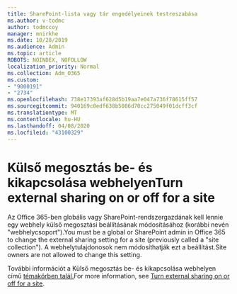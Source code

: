 ```yaml
---
title: SharePoint-lista vagy tár engedélyeinek testreszabása
ms.author: v-todmc
author: todmccoy
manager: mnirkhe
ms.date: 10/28/2019
ms.audience: Admin
ms.topic: article
ROBOTS: NOINDEX, NOFOLLOW
localization_priority: Normal
ms.collection: Adm_O365
ms.custom:
- "9000191"
- "2734"
ms.openlocfilehash: 738e17393af628d5b19aa7e047a736f78615ff57
ms.sourcegitcommit: 940169c0edf638b5086d70cc275049f01dcff3cf
ms.translationtype: MT
ms.contentlocale: hu-HU
ms.lasthandoff: 04/08/2020
ms.locfileid: "43100329"
---
```

# <a name="turn-external-sharing-on-or-off-for-a-site"></a><span data-ttu-id="7f569-102">Külső megosztás be- és kikapcsolása webhelyen</span><span class="sxs-lookup"><span data-stu-id="7f569-102">Turn external sharing on or off for a site</span></span>

<span data-ttu-id="7f569-103">Az Office 365-ben globális vagy SharePoint-rendszergazdának kell lennie egy webhely külső megosztási beállításának módosításához (korábbi nevén "webhelycsoport").</span><span class="sxs-lookup"><span data-stu-id="7f569-103">You must be a global or SharePoint admin in Office 365 to change the external sharing setting for a site (previously called a "site collection").</span></span> <span data-ttu-id="7f569-104">A webhelytulajdonosok nem módosíthatják ezt a beállítást.</span><span class="sxs-lookup"><span data-stu-id="7f569-104">Site owners are not allowed to change this setting.</span></span> 

<span data-ttu-id="7f569-105">További információt a Külső megosztás be- és kikapcsolása webhelyen című [témakörben talál.](https://docs.microsoft.com/sharepoint/change-external-sharing-site)</span><span class="sxs-lookup"><span data-stu-id="7f569-105">For more information, see [Turn external sharing on or off for a site](https://docs.microsoft.com/sharepoint/change-external-sharing-site).</span></span>
